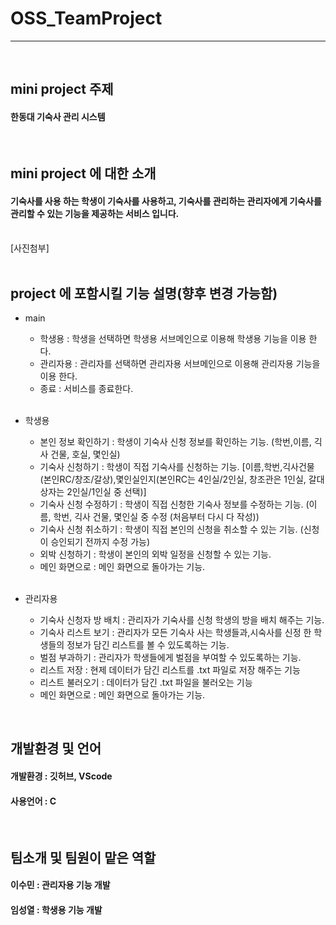 # OSS_TeamProject 
****
<br/>

## mini project 주제
#### 한동대 기숙사 관리 시스템

<br/>

## mini project 에 대한 소개
#### 기숙사를 사용 하는 학생이 기숙사를 사용하고, 기숙사를 관리하는 관리자에게 기숙사를 관리할 수 있는 기능을 제공하는 서비스 입니다.

<br/>
[사진첨부]
<br/>


<br/>


## project 에 포함시킬 기능 설명(향후 변경 가능함)
- main
    - 학생용 : 학생을 선택하면 학생용 서브메인으로 이용해 학생용 기능을 이용 한다.
    - 관리자용 : 관리자를 선택하면 관리자용 서브메인으로 이용해 관리자용 기능을 이용 한다.
    - 종료 : 서비스를 종료한다.
    
    <br/>
    
- 학생용 
    - 본인 정보 확인하기 : 학생이 기숙사 신청 정보를 확인하는 기능. (학번,이름, 긱사 건물, 호실, 몇인실)
    - 기숙사 신청하기 : 학생이 직접 기숙사를 신청하는 기능. [이름,학번,긱사건물(본인RC/창조/갈상),몇인실인지(본인RC는 4인실/2인실, 창조관은 1인실, 갈대상자는 2인실/1인실 중 선택)]
    - 기숙사 신청 수정하기 : 학생이 직접 신청한 기숙사 정보를 수정하는 기능. (이름, 학번, 긱사 건물, 몇인실 중 수정 (처음부터 다시 다 작성))
    - 기숙사 신청 취소하기 : 학생이 직접 본인의 신청을 취소할 수 있는 기능. (신청이 승인되기 전까지 수정 가능)
    - 외박 신청하기 : 학생이 본인의 외박 일정을 신청할 수 있는 기능.
    - 메인 화면으로 : 메인 화면으로 돌아가는 기능.
  
  <br/>

- 관리자용
    - 기숙사 신청자 방 배치 : 관리자가 기숙사를 신청 학생의 방을 배치 해주는 기능.
    - 기숙사 리스트 보기 : 관리자가 모든 기숙사 사는 학생들과,시숙사를 신정 한 학생들의 정보가 담긴 리스트를 볼 수 있도록하는 기능.
    - 벌점 부과하기 : 관리자가 학생들에게 벌점을 부여할 수 있도록하는 기능.
    - 리스트 저장 : 현제 데이터가 담긴 리스트를 .txt 파일로 저장 해주는 기능
    - 리스트 불러오기 : 데이터가 담긴 .txt 파일을 불러오는 기능
    - 메인 화면으로 : 메인 화면으로 돌아가는 기능.



<br/>

## 개발환경 및 언어
#### 개발환경 : 깃허브, VScode
#### 사용언어 : C

<br/>

## 팀소개 및 팀원이 맡은 역할
#### 이수민 : 관리자용 기능 개발
#### 임성열 : 학생용 기능 개발




